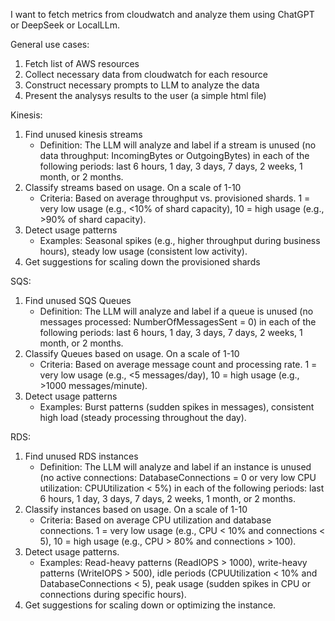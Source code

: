 I want to fetch metrics from cloudwatch and analyze them using ChatGPT or DeepSeek or LocalLLm.

General use cases:
1. Fetch list of AWS resources
2. Collect necessary data from cloudwatch for each resource
3. Construct necessary prompts to LLM to analyze the data
4. Present the analysys results to the user (a simple html file)

Kinesis:
1. Find unused kinesis streams
   - Definition: The LLM will analyze and label if a stream is unused (no data throughput: IncomingBytes or OutgoingBytes) in each of the following periods: last 6 hours, 1 day, 3 days, 7 days, 2 weeks, 1 month, or 2 months.
2. Classify streams based on usage. On a scale of 1-10
   - Criteria: Based on average throughput vs. provisioned shards. 1 = very low usage (e.g., <10% of shard capacity), 10 = high usage (e.g., >90% of shard capacity).
3. Detect usage patterns
   - Examples: Seasonal spikes (e.g., higher throughput during business hours), steady low usage (consistent low activity).
4. Get suggestions for scaling down the provisioned shards

SQS:
1. Find unused SQS Queues
   - Definition: The LLM will analyze and label if a queue is unused (no messages processed: NumberOfMessagesSent = 0) in each of the following periods: last 6 hours, 1 day, 3 days, 7 days, 2 weeks, 1 month, or 2 months.
2. Classify Queues based on usage. On a scale of 1-10
   - Criteria: Based on average message count and processing rate. 1 = very low usage (e.g., <5 messages/day), 10 = high usage (e.g., >1000 messages/minute).
3. Detect usage patterns
   - Examples: Burst patterns (sudden spikes in messages), consistent high load (steady processing throughout the day).

RDS:
1. Find unused RDS instances
   - Definition: The LLM will analyze and label if an instance is unused (no active connections: DatabaseConnections = 0 or very low CPU utilization: CPUUtilization < 5%) in each of the following periods: last 6 hours, 1 day, 3 days, 7 days, 2 weeks, 1 month, or 2 months.
2. Classify instances based on usage. On a scale of 1-10
   - Criteria: Based on average CPU utilization and database connections. 1 = very low usage (e.g., CPU < 10% and connections < 5), 10 = high usage (e.g., CPU > 80% and connections > 100).
3. Detect usage patterns.
   - Examples: Read-heavy patterns (ReadIOPS > 1000), write-heavy patterns (WriteIOPS > 500), idle periods (CPUUtilization < 10% and DatabaseConnections < 5), peak usage (sudden spikes in CPU or connections during specific hours).
4. Get suggestions for scaling down or optimizing the instance.
